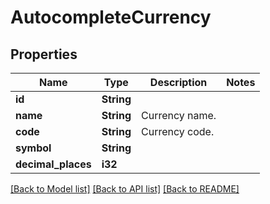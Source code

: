 # AutocompleteCurrency

## Properties

Name | Type | Description | Notes
------------ | ------------- | ------------- | -------------
**id** | **String** |  | 
**name** | **String** | Currency name. | 
**code** | **String** | Currency code. | 
**symbol** | **String** |  | 
**decimal_places** | **i32** |  | 

[[Back to Model list]](../README.md#documentation-for-models) [[Back to API list]](../README.md#documentation-for-api-endpoints) [[Back to README]](../README.md)


